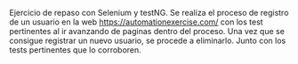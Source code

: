 Ejercicio de repaso con Selenium y testNG.
Se realiza el proceso de registro de un usuario en la web https://automationexercise.com/ con los test pertinentes al ir avanzando de paginas dentro del proceso.
Una vez que se consigue registrar un nuevo usuario, se procede a eliminarlo. Junto con los tests pertinentes que lo corroboren.
